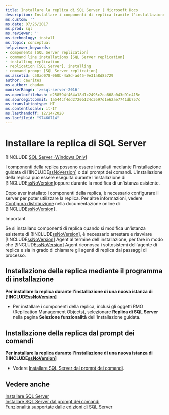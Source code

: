 ```yaml
---
title: Installare la replica di SQL Server | Microsoft Docs
description: Installare i componenti di replica tramite l'installazione guidata di SQL Server o in una finestra del prompt dei comandi.
ms.custom: ''
ms.date: 07/26/2017
ms.prod: sql
ms.reviewer: ''
ms.technology: install
ms.topic: conceptual
helpviewer_keywords:
- components [SQL Server replication]
- command line installations [SQL Server replication]
- installing replication
- replication [SQL Server], installing
- command prompt [SQL Server replication]
ms.assetid: c50ad078-060b-4a8d-ad45-9e31a8d85729
author: cawrites
ms.author: chadam
monikerRange: '>=sql-server-2016'
ms.openlocfilehash: d258594f464a18d1c2495c2ca868a043d91e415e
ms.sourcegitcommit: 1a544cf4dd2720b124c3697d1e62ae7741db757c
ms.translationtype: HT
ms.contentlocale: it-IT
ms.lasthandoff: 12/14/2020
ms.locfileid: "97460714"
---
```

# <a name="install-sql-server-replication"></a>Installare la replica di SQL Server

[!INCLUDE [SQL Server -Windows Only](../../includes/applies-to-version/sql-windows-only.md)]

I componenti della replica possono essere installati mediante l'Installazione guidata di [!INCLUDE[ssNoVersion](../../includes/ssnoversion-md.md)] o dal prompt dei comandi. L'installazione della replica può essere eseguita durante l'installazione di [!INCLUDE[ssNoVersion](../../includes/ssnoversion-md.md)]oppure durante la modifica di un'istanza esistente.  
  
Dopo aver installato i componenti della replica, è necessario configurare il server per poter utilizzare la replica. Per altre informazioni, vedere [Configura distribuzione](../../relational-databases/replication/configure-distribution.md) nella documentazione online di [!INCLUDE[ssNoVersion](../../includes/ssnoversion-md.md)] .  
  
>[!IMPORTANT]  
>Se si installano componenti di replica quando si modifica un'istanza esistente di [!INCLUDE[ssNoVersion](../../includes/ssnoversion-md.md)], è necessario arrestare e riavviare [!INCLUDE[ssNoVersion](../../includes/ssnoversion-md.md)] Agent al termine dell'installazione, per fare in modo che [!INCLUDE[ssNoVersion](../../includes/ssnoversion-md.md)] Agent riconosca i sottosistemi dell'agente di replica e sia in grado di chiamare gli agenti di replica dai passaggi di processo.  
  
## <a name="installing-replication-by-using-setup"></a>Installazione della replica mediante il programma di installazione  
**Per installare la replica durante l'installazione di una nuova istanza di [!INCLUDE[ssNoVersion](../../includes/ssnoversion-md.md)]**  
  
- Per installare i componenti della replica, inclusi gli oggetti RMO (Replication Management Objects), selezionare **Replica di SQL Server** nella pagina **Selezione funzionalità** dell'Installazione guidata.  
  
## <a name="installing-replication-from-the-command-prompt"></a>Installazione della replica dal prompt dei comandi  
 **Per installare la replica durante l'installazione di una nuova istanza di [!INCLUDE[ssNoVersion](../../includes/ssnoversion-md.md)]**  
  
- Vedere [Installare SQL Server dal prompt dei comandi](./install-sql-server-from-the-command-prompt.md).  
  
## <a name="see-also"></a>Vedere anche  
 [Installare SQL Server](../../database-engine/install-windows/install-sql-server.md)   
 [Installare SQL Server dal prompt dei comandi](./install-sql-server-from-the-command-prompt.md)   
 [Funzionalità supportate dalle edizioni di SQL Server](../../sql-server/editions-and-components-of-sql-server-2017.md)  
  
